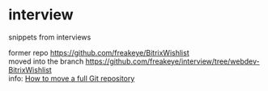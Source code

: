 # interview
snippets from interviews

former repo https://github.com/freakeye/BitrixWishlist <br/>
moved into the branch https://github.com/freakeye/interview/tree/webdev-BitrixWishlist <br/>
info: [How to move a full Git repository](https://www.atlassian.com/git/tutorials/git-move-repository)
